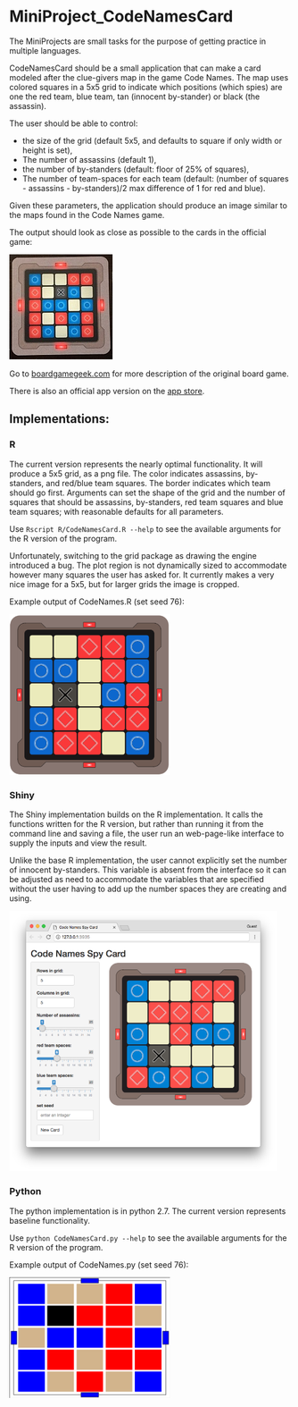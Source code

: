 # MiniProject_CodeNamesCard

The MiniProjects are small tasks for the purpose of getting practice in multiple languages.

CodeNamesCard should be a small application that can make a card modeled after the clue-givers map in the game Code Names.  The map uses colored squares in a 5x5 grid to indicate which positions (which spies) are one the red team, blue team, tan (innocent by-stander) or black (the assassin).  

The user should be able to control:         

 * the size of the grid (default 5x5, and defaults to square if only width or height is set),
 * The number of assassins (default 1),
 * the number of by-standers (default: floor of 25% of squares),
 * The number of team-spaces for each team (default: (number of squares - assassins - by-standers)/2 max difference of 1 for red and blue).

Given these parameters, the application should produce an image similar to the maps found in the Code Names game.

The output should look as close as possible to the cards in the official game:

![photo of game card  - photo credit: [Cardboard Quest](https://boardgamegeek.com/user/CardboardQuest)](CodeNamesCardRefImage.jpeg)



Go to [boardgamegeek.com](https://boardgamegeek.com/thread/1464156/codenames-review-ocean3-no-wait-dont-say-shark-don) for more description of the original board game.

There is also an official app version on the [app store](https://play.google.com/store/apps/details?id=com.czechgames.codenames).



## Implementations:

### R

The current version represents the nearly optimal functionality.  It will produce a 5x5 grid, as a png file.  The color indicates assassins, by-standers, and red/blue team squares.  The border indicates which team should go first.  Arguments can set the shape of the grid and the number of squares that should be assassins, by-standers, red team squares and blue team squares; with reasonable defaults for all parameters.

Use `Rscript R/CodeNamesCard.R --help` to see the available arguments for the R version of the program.

Unfortunately, switching to the grid package as drawing the engine introduced a bug.  The plot region is not dynamically sized to accommodate however many squares the user has asked for.  It currently makes a very nice image for a 5x5, but for larger grids the image is cropped.

Example output of CodeNames.R (set seed 76):

<img src="R/SpyMap.png" alt="spy map generated by CodeNames.R" style="width:3in">




### Shiny

The Shiny implementation builds on the R implementation.  It calls the functions written for the R version, but rather than running it from the command line and saving a file, the user run an web-page-like interface to supply the inputs and view the result.

Unlike the base R implementation, the user cannot explicitly set the number of innocent by-standers.  This variable is absent from the interface so it can be adjusted as need to accommodate the variables that are specified without the user having to add up the number spaces they are creating and using.

<img src="Shiny/ShinyScreenShot.png" alt="Shiny app user interface" style="width:5in">


### Python

The python implementation is in python 2.7.  The current version represents baseline functionality.

Use `python CodeNamesCard.py --help` to see the available arguments for the R version of the program.

Example output of CodeNames.py (set seed 76):

<img src="Python-2.7/SpyMap.png" alt="spy map generated by CodeNames.py" style="width:3in">



